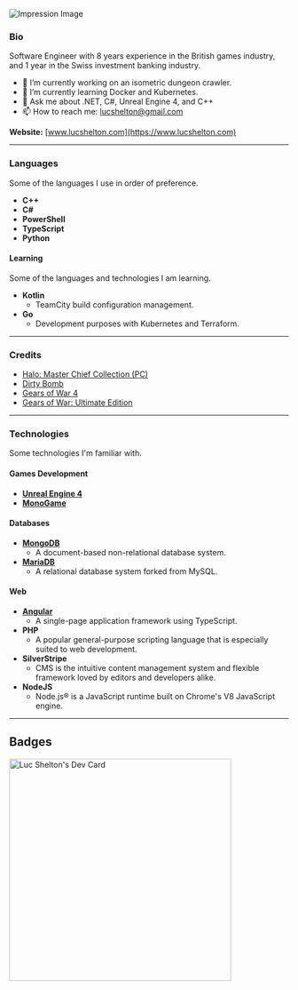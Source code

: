 ![Impression Image](https://i.imgur.com/6d95elJ.png)
### Bio
Software Engineer with 8 years experience in the British games industry, and 1 year in the Swiss investment banking industry.

- 🔭 I’m currently working on an isometric dungeon crawler.
- 🌱 I’m currently learning Docker and Kubernetes.
- 💬 Ask me about .NET, C#, Unreal Engine 4, and C++
- 📫 How to reach me: lucshelton@gmail.com

**Website:** [www.lucshelton.com](https://www.lucshelton.com)

---

### Languages
Some of the languages I use in order of preference.
- **C++**
- **C#**
- **PowerShell**
- **TypeScript**
- **Python**

#### Learning
Some of the languages and technologies I am learning.
- **Kotlin**
  - TeamCity build configuration management.
- **Go**
  - Development purposes with Kubernetes and Terraform.

---

### Credits
- [Halo: Master Chief Collection (PC)](https://lucshelton.com/projects/professional/halo-master-chief-collection/)
- [Dirty Bomb](https://lucshelton.com/projects/professional/dirty-bomb/)
- [Gears of War 4](https://lucshelton.com/projects/professional/gears-of-war-4/)
- [Gears of War: Ultimate Edition](https://lucshelton.com/projects/professional/gears-of-war-ultimate-edition/)

---

### Technologies
Some technologies I'm familiar with.
#### Games Development
- [**Unreal Engine 4**](https://github.com/epicgames/unrealengine)
- [**MonoGame**](https://github.com/monogame)
#### Databases
- **[MongoDB](https://www.mongodb.com/)**
  - A document-based non-relational database system.
- **[MariaDB](https://mariadb.org/)**
  - A relational database system forked from MySQL.
#### Web
- **[Angular](https://angular.io/)**
  - A single-page application framework using TypeScript.
- **PHP**
  - A popular general-purpose scripting language that is especially suited to web development.
- **SilverStripe**
  - CMS is the intuitive content management system and flexible framework loved by editors and developers alike.
- **NodeJS**
  - Node.js® is a JavaScript runtime built on Chrome's V8 JavaScript engine.


---


## Badges

<a href="https://app.daily.dev/LoveDuckie"><img src="https://api.daily.dev/devcards/2abd03549f3c42739d80deb2b414359d.png?r=rzm" width="400" alt="Luc Shelton's Dev Card"/></a>

<!--
**LoveDuckie/LoveDuckie** is a ✨ _special_ ✨ repository because its `README.md` (this file) appears on your GitHub profile.

Here are some ideas to get you started:

- 🔭 I’m currently working on ...
- 🌱 I’m currently learning ...
- 👯 I’m looking to collaborate on ...
- 🤔 I’m looking for help with ...
- 💬 Ask me about ...
- 📫 How to reach me: ...
- 😄 Pronouns: ...
- ⚡ Fun fact: ...
-->
